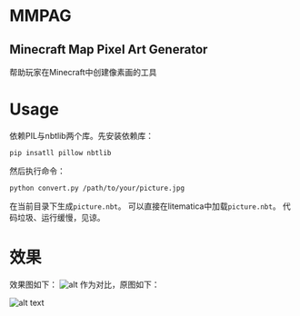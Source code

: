 # MMPAG
## Minecraft Map Pixel Art Generator
帮助玩家在Minecraft中创建像素画的工具
# Usage
依赖PIL与nbtlib两个库。先安装依赖库：

    pip insatll pillow nbtlib

然后执行命令：

    python convert.py /path/to/your/picture.jpg

在当前目录下生成`picture.nbt`。
可以直接在litematica中加载`picture.nbt`。
代码垃圾、运行缓慢，见谅。
# 效果
效果图如下：
![alt](https://i.loli.net/2019/12/01/s1tgTeqn3bJ6CxV.jpg)
作为对比，原图如下：

![alt text](https://gss1.bdstatic.com/-vo3dSag_xI4khGkpoWK1HF6hhy/baike/c0%3Dbaike80%2C5%2C5%2C80%2C26/sign=c7bdead21d178a82da3177f2976a18e8/902397dda144ad341c199799d3a20cf431ad850d.jpg)
